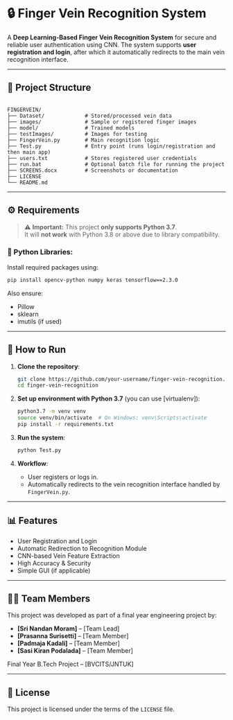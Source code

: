 # 🔒 Finger Vein Recognition System

A **Deep Learning-Based Finger Vein Recognition System** for secure and reliable user authentication using CNN. The system supports **user registration and login**, after which it automatically redirects to the main vein recognition interface.

---

## 📁 Project Structure

```

FINGERVEIN/
├── Dataset/             # Stored/processed vein data
├── images/              # Sample or registered finger images
├── model/               # Trained models
├── testImages/          # Images for testing
├── FingerVein.py        # Main recognition logic
├── Test.py              # Entry point (runs login/registration and then main app)
├── users.txt            # Stores registered user credentials
├── run.bat              # Optional batch file for running the project
├── SCREENS.docx         # Screenshots or documentation
├── LICENSE
└── README.md

````

---

## ⚙️ Requirements

> ⚠️ **Important:** This project **only supports Python 3.7**.  
> It will **not work** with Python 3.8 or above due to library compatibility.

### 🐍 Python Libraries:
Install required packages using:

```bash
pip install opencv-python numpy keras tensorflow==2.3.0
````

Also ensure:

* Pillow
* sklearn
* imutils (if used)

---

## 🚀 How to Run

1. **Clone the repository**:

   ```bash
   git clone https://github.com/your-username/finger-vein-recognition.git
   cd finger-vein-recognition
   ```

2. **Set up environment with Python 3.7** (you can use \[virtualenv]):

   ```bash
   python3.7 -m venv venv
   source venv/bin/activate  # On Windows: venv\Scripts\activate
   pip install -r requirements.txt
   ```

3. **Run the system**:

   ```bash
   python Test.py
   ```

4. **Workflow**:

   * User registers or logs in.
   * Automatically redirects to the vein recognition interface handled by `FingerVein.py`.

---

## 📊 Features

* User Registration and Login
* Automatic Redirection to Recognition Module
* CNN-based Vein Feature Extraction
* High Accuracy & Security
* Simple GUI (if applicable)

---

## 👨‍💻 Team Members

This project was developed as part of a final year engineering project by:

- **[Sri Nandan Moram]** – [Team Lead]
- **[Prasanna Surisetti]** – [Team Member]
- **[Padmaja Kadali]** – [Team Member]
- **[Sasi Kiran Podalada]** – [Team Member]

Final Year B.Tech Project – \[BVCITS/JNTUK]

---

## 📝 License

This project is licensed under the terms of the `LICENSE` file.

